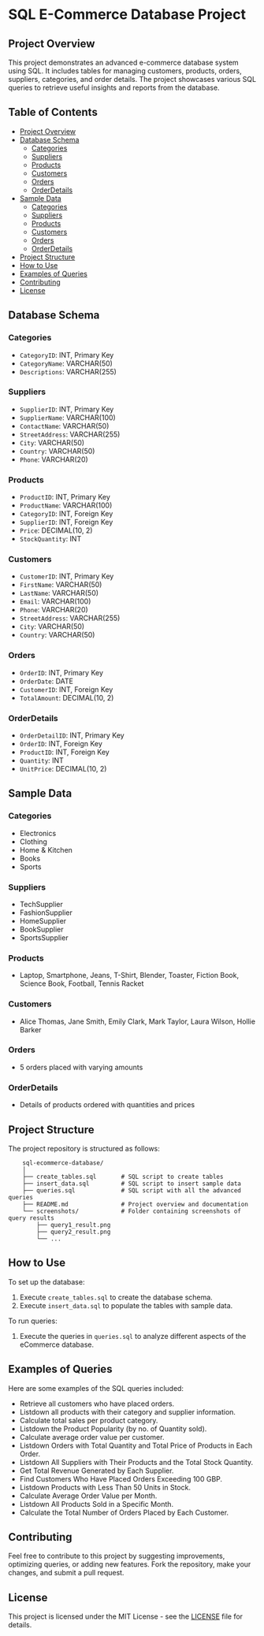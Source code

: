 # SQL E-Commerce Database Project

## Project Overview

This project demonstrates an advanced e-commerce database system using SQL. It includes tables for managing customers, products, orders, suppliers, categories, and order details. The project showcases various SQL queries to retrieve useful insights and reports from the database.

## Table of Contents

- [Project Overview](#project-overview)
- [Database Schema](#database-schema)
  - [Categories](#categories)
  - [Suppliers](#suppliers)
  - [Products](#products)
  - [Customers](#customers)
  - [Orders](#orders)
  - [OrderDetails](#orderdetails)
- [Sample Data](#sample-data)
  - [Categories](#categories-1)
  - [Suppliers](#suppliers-1)
  - [Products](#products-1)
  - [Customers](#customers-1)
  - [Orders](#orders-1)
  - [OrderDetails](#orderdetails-1)
- [Project Structure](#project-structure)
- [How to Use](#how-to-use)
- [Examples of Queries](#examples-of-queries)
- [Contributing](#contributing)
- [License](#license)


## Database Schema

### Categories
- `CategoryID`: INT, Primary Key
- `CategoryName`: VARCHAR(50)
- `Descriptions`: VARCHAR(255)

### Suppliers
- `SupplierID`: INT, Primary Key
- `SupplierName`: VARCHAR(100)
- `ContactName`: VARCHAR(50)
- `StreetAddress`: VARCHAR(255)
- `City`: VARCHAR(50)
- `Country`: VARCHAR(50)
- `Phone`: VARCHAR(20)

### Products
- `ProductID`: INT, Primary Key
- `ProductName`: VARCHAR(100)
- `CategoryID`: INT, Foreign Key
- `SupplierID`: INT, Foreign Key
- `Price`: DECIMAL(10, 2)
- `StockQuantity`: INT

### Customers
- `CustomerID`: INT, Primary Key
- `FirstName`: VARCHAR(50)
- `LastName`: VARCHAR(50)
- `Email`: VARCHAR(100)
- `Phone`: VARCHAR(20)
- `StreetAddress`: VARCHAR(255)
- `City`: VARCHAR(50)
- `Country`: VARCHAR(50)

### Orders
- `OrderID`: INT, Primary Key
- `OrderDate`: DATE
- `CustomerID`: INT, Foreign Key
- `TotalAmount`: DECIMAL(10, 2)

### OrderDetails
- `OrderDetailID`: INT, Primary Key
- `OrderID`: INT, Foreign Key
- `ProductID`: INT, Foreign Key
- `Quantity`: INT
- `UnitPrice`: DECIMAL(10, 2)

## Sample Data

### Categories
- Electronics
- Clothing
- Home & Kitchen
- Books
- Sports

### Suppliers
- TechSupplier
- FashionSupplier
- HomeSupplier
- BookSupplier
- SportsSupplier

### Products
- Laptop, Smartphone, Jeans, T-Shirt, Blender, Toaster, Fiction Book, Science Book, Football, Tennis Racket

### Customers
- Alice Thomas, Jane Smith, Emily Clark, Mark Taylor, Laura Wilson, Hollie Barker

### Orders
- 5 orders placed with varying amounts

### OrderDetails
- Details of products ordered with quantities and prices

## Project Structure

The project repository is structured as follows:
```
    sql-ecommerce-database/
    │
    ├── create_tables.sql       # SQL script to create tables
    ├── insert_data.sql         # SQL script to insert sample data
    ├── queries.sql             # SQL script with all the advanced queries
    ├── README.md               # Project overview and documentation
    └── screenshots/            # Folder containing screenshots of query results
        ├── query1_result.png
        ├── query2_result.png
        └── ...
```
## How to Use

To set up the database:

1. Execute `create_tables.sql` to create the database schema.
2. Execute `insert_data.sql` to populate the tables with sample data.

To run queries:

1. Execute the queries in `queries.sql` to analyze different aspects of the eCommerce database.

## Examples of Queries

Here are some examples of the SQL queries included:

- Retrieve all customers who have placed orders.
- Listdown all products with their category and supplier information.
- Calculate total sales per product category.
- Listdown the Product Popularity (by no. of Quantity sold).
- Calculate average order value per customer.
- Listdown Orders with Total Quantity and Total Price of Products in Each Order.
- Listdown All Suppliers with Their Products and the Total Stock Quantity.
- Get Total Revenue Generated by Each Supplier.
- Find Customers Who Have Placed Orders Exceeding 100 GBP.
- Listdown Products with Less Than 50 Units in Stock.
- Calculate Average Order Value per Month.
- Listdown All Products Sold in a Specific Month.
- Calculate the Total Number of Orders Placed by Each Customer.

## Contributing

Feel free to contribute to this project by suggesting improvements, optimizing queries, or adding new features. Fork the repository, make your changes, and submit a pull request.

## License

This project is licensed under the MIT License - see the [LICENSE](https://github.com/Adhish78/sql-ecommerce-database/blob/main/LICENSE) file for details.

